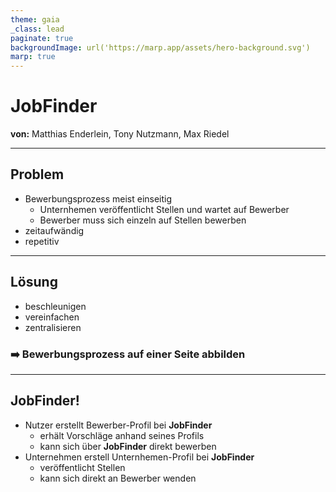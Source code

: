 ```yaml
---
theme: gaia
_class: lead
paginate: true
backgroundImage: url('https://marp.app/assets/hero-background.svg')
marp: true
---
```

# **JobFinder**

**von:** Matthias Enderlein, Tony Nutzmann, Max Riedel

---

## **Problem**

- Bewerbungsprozess meist einseitig
  - Unternhemen veröffentlicht Stellen und wartet auf Bewerber
  - Bewerber muss sich einzeln auf Stellen bewerben
- zeitaufwändig
- repetitiv

---

## **Lösung**

- beschleunigen
- vereinfachen
- zentralisieren

### :arrow_right: Bewerbungsprozess auf einer Seite abbilden

---

## **JobFinder!**

- Nutzer erstellt Bewerber-Profil bei **JobFinder**
  - erhält Vorschläge anhand seines Profils
  - kann sich über **JobFinder** direkt bewerben
- Unternehmen erstell Unternhemen-Profil bei **JobFinder**
  - veröffentlicht Stellen
  - kann sich direkt an Bewerber wenden

